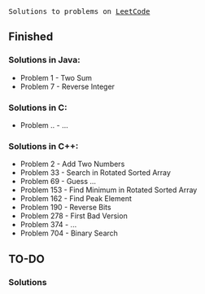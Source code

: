 <pre>Solutions to problems on <a href="https://leetcode.com/" target="_blank">LeetCode</a></pre>

## Finished
### Solutions in Java:

* Problem 1 - Two Sum
* Problem 7 - Reverse Integer

### Solutions in C:

* Problem .. - ...

### Solutions in C++:

* Problem 2 - Add Two Numbers
* Problem 33 - Search in Rotated Sorted Array
* Problem 69 - Guess ...
* Problem 153 - Find Minimum in Rotated Sorted Array
* Problem 162 - Find Peak Element
* Problem 190 - Reverse Bits
* Problem 278 - First Bad Version
* Problem 374 - ...
* Problem 704 - Binary Search

## TO-DO
### Solutions
